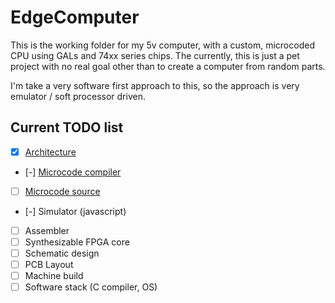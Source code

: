 EdgeComputer
============

This is the working folder for my 5v computer, with a custom, microcoded 
CPU using GALs and 74xx series chips.  The currently, this is just a pet
project with no real goal other than to create a computer from random 
parts.

I'm take a very software first approach to this, so the approach is very
emulator / soft processor driven.

Current TODO list
-----------------

- [x] [Architecture](doc/architecture.md)
- [-] [Microcode compiler](doc/microcode.md)
- [ ] [Microcode source](doc/microcode.md)
- [-] Simulator (javascript)
- [ ] Assembler
- [ ] Synthesizable FPGA core
- [ ] Schematic design
- [ ] PCB Layout
- [ ] Machine build
- [ ] Software stack (C compiler, OS)
